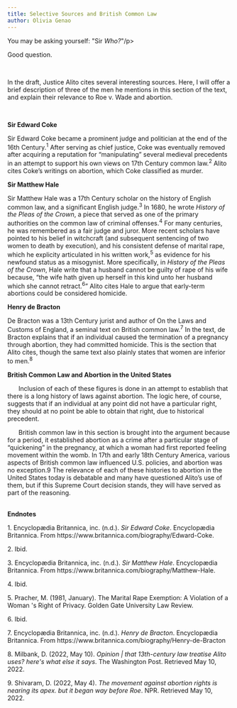 ```yaml
---
title: Selective Sources and British Common Law
author: Olivia Genao
---
```

<p>You may be asking yourself: "Sir <i>Who?</i>"/p>
<br>
<p>Good question. </p>
<br>

<p>
In the draft, Justice Alito cites several interesting sources. Here, I will offer a brief description of three of the men he mentions in this section of the text, and explain their relevance to Roe v. Wade and abortion. </p>
<br>

<b>Sir Edward Coke</b>
<p>Sir Edward Coke became a prominent judge and politician at the end of the 16th Century.<sup>1</sup>  After serving as chief justice, Coke was eventually removed after acquiring a reputation for “manipulating” several medieval precedents in an attempt to support his own views on 17th Century common law.<sup>2</sup> Alito cites Coke’s writings on abortion, which Coke classified as murder. </p>

<b>Sir Matthew Hale</b>
<p>Sir Matthew Hale was a 17th Century scholar on the history of English common law, and a significant English judge.<sup>3</sup>  In 1680, he wrote <i>History of the Pleas of the Crown</i>, a piece that served as one of the primary authorities on the common law of criminal offenses.<sup>4</sup> For many centuries, he was remembered as a fair judge and juror. More recent scholars have pointed to his belief in witchcraft (and subsequent sentencing of two women to death by execution), and his consistent defense of marital rape, which he explicity articulated in his written work,<sup>5</sup> as evidence for his newfound status as a misogynist. More specifically, in  <i>History of the Pleas of the Crown</i>, Hale write that a husband cannot be guilty of rape of his wife because, “the wife hath given up herself in this kind unto her husband which she cannot retract.<sup>6</sup>” Alito cites Hale to argue that early-term abortions could be considered homicide. </p>

<b>Henry de Bracton</b>
<p>De Bracton was a 13th Century jurist and author of On the Laws and Customs of England, a seminal text on British common law.<sup>7</sup> In the text, de Bracton explains that if an individual caused the termination of a pregnancy through abortion, they had committed homicide. This is the section that Alito cites, though the same text also plainly states that women are inferior to men.<sup>8</sup></p>

<b>British Common Law and Abortion in the United States</b>

<p style="text-indent: 25px;">Inclusion of each of these figures is done in an attempt to establish that there is a long history of laws against abortion. The logic here, of course, suggests that if an individual at any point did not have a particular right, they should at no point be able to obtain that right, due to historical precedent. </p>

<p style="text-indent: 25px;">British common law in this section is brought into the argument because for a period, it established abortion as a crime after a particular stage of “quickening” in the pregnancy, at which a woman had first reported feeling movement within the womb. In 17th and early 18th Century America, various aspects of British common law influenced U.S. policies, and abortion was no exception.9 The relevance of each of these histories to abortion in the United States today is debatable and many have questioned Alito’s use of them, but if this Supreme Court decision stands, they will have served as part of the reasoning.  </p>

<br>
<b>Endnotes</b>
<p> 1.  Encyclopædia Britannica, inc. (n.d.). <i>Sir Edward Coke</i>. Encyclopædia Britannica. From https://www.britannica.com/biography/Edward-Coke.</p>
<p> 2.  Ibid.</p>
<p> 3.  Encyclopædia Britannica, inc. (n.d.). <i>Sir Matthew Hale</i>. Encyclopædia Britannica. From https://www.britannica.com/biography/Matthew-Hale.</p>
<p> 4.  Ibid.</p>
<p> 5.  Pracher, M. (1981, January). The Marital Rape Exemption: A Violation of a Woman 's Right of Privacy. Golden Gate University Law Review.</p>
<p> 6.  Ibid.</p>
<p> 7.  Encyclopædia Britannica, inc. (n.d.). <i>Henry de Bracton</i>. Encyclopædia Britannica. From https://www.britannica.com/biography/Henry-de-Bracton</p>
<p> 8.  Milbank, D. (2022, May 10). <i>Opinion | that 13th-century law treatise Alito uses? here's what else it says</i>. The Washington Post. Retrieved May 10, 2022. </p>
<p> 9.  Shivaram, D. (2022, May 4). <i>The movement against abortion rights is nearing its apex. but it began way before Roe</i>. NPR. Retrieved May 10, 2022.</p>

